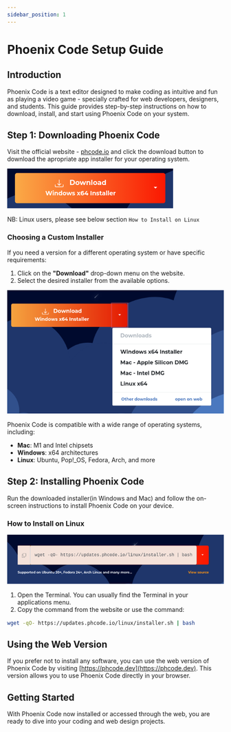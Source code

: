 ```yaml
---
sidebar_position: 1
---
```

# Phoenix Code Setup Guide

## Introduction

Phoenix Code is a text editor designed to make coding as intuitive and fun as playing a video game - specially crafted for web developers, designers, and students. This guide provides step-by-step instructions on how to download, install, and start using Phoenix Code on your system.

## Step 1: Downloading Phoenix Code

Visit the official website - [phcode.io](https://phcode.io) and click the download button to download the apropriate app installer for your operating system.

![Alt text](images/Website/download.png)

NB: Linux users, please see below section `How to Install on Linux`

### Choosing a Custom Installer

If you need a version for a different operating system or have specific requirements:

1. Click on the **"Download"** drop-down menu on the website.
2. Select the desired installer from the available options.

![Alt text](images/Website/downloadOptions.png)

Phoenix Code is compatible with a wide range of operating systems, including:

- **Mac**: M1 and Intel chipsets
- **Windows**: x64 architectures
- **Linux**: Ubuntu, Pop!_OS, Fedora, Arch, and more

## Step 2: Installing Phoenix Code

Run the downloaded installer(in Windows and Mac) and follow the on-screen instructions to install Phoenix Code on your device.

### How to Install on Linux

![Alt text](images/Website/linuxCmd.png)
1. Open the Terminal. You can usually find the Terminal in your applications menu.
1. Copy the command from the website or use the command:
```bash
wget -qO- https://updates.phcode.io/linux/installer.sh | bash
```


## Using the Web Version

If you prefer not to install any software, you can use the web version of Phoenix Code by visiting [https://phcode.dev](https://phcode.dev). This version allows you to use Phoenix Code directly in your browser.

## Getting Started

With Phoenix Code now installed or accessed through the web, you are ready to dive into your coding and web design projects.
